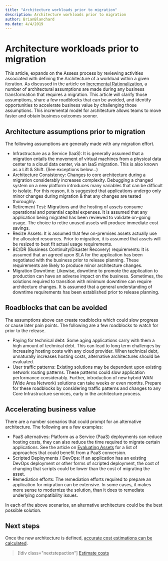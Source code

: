 ```yaml
---
title: "Architecture workloads prior to migration"
description: Architecture workloads prior to migration
author: BrianBlanchard
ms.date: 4/4/2019
---
```


# Architecture workloads prior to migration

This article, expands on the Assess process by reviewing activities associated with defining the Architecture of a workload within a given iteration. As discussed in the article on [Incremental Rationalization](../../digital-estate/rationalize-incremental.md), a number of architectural assumptions are made during any business transformation that requires a migration. This article will clarify those assumptions, share a few roadblocks that can be avoided, and identify opportunities to accelerate business value by challenging those assumptions. This incremental model for architecture allows teams to move faster and obtain business outcomes sooner.

## Architecture assumptions prior to migration

The following assumptions are generally made with any migration effort.

* Infrastructure as a Service (IaaS): It is generally assumed that a migration entails the movement of virtual machines from a physical data center to a cloud data center, via an IaaS migration. This is also known as a Lift & Shift. (See exceptions below...)
* Architecture Consistency: Changes to core architecture during a migration considerably increases complexity. Debugging a changed system on a new platform introduces many variables that can be difficult to isolate. For this reason, it is suggested that applications undergo only minor changes during migration & that any changes are tested thoroughly.
* Retirement Test: Migrations and the hosting of assets consume operational and potential capital expenses. It is assumed that any application being migrated has been reviewed to validate on-going usage. The choice to retire unused assets will produce immediate cost savings.
* Resize Assets: It is assumed that few on-premises assets actually use the allocated resources. Prior to migration, it is assumed that assets will be resized to best fit actual usage requirements.
* BC/DR (Business Continuity/Disaster Recovery) requirements: It is assumed that an agreed upon SLA for the application has been negotiated with the business prior to release planning. These requirements are likely to produce minor architecture changes.
* Migration Downtime: Likewise, downtime to promote the application to production can have an adverse impact on the business. Sometimes, the solutions required to transition with minimum downtime can require architecture changes. It is assumed that a general understanding of downtime requirements has been established prior to release planning.

## Roadblocks that can be avoided

The assumptions above can create roadblocks which could slow progress or cause later pain points. The following are a few roadblocks to watch for prior to the release.

* Paying for technical debt: Some aging applications carry with them a high amount of technical debt. This can lead to long term challenges by increasing hosting costs with any cloud provider. When technical debt, unnaturally increases hosting costs, alternative architectures should be evaluated.
* User traffic patterns: Existing solutions may be dependent upon existing network routing patterns. These patterns could slow application performance considerably. Further, introduction of new hybrid WAN (Wide Area Network) solutions can take weeks or even months. Prepare for these roadblocks by considering traffic patterns and changes to any Core Infrastructure services, early in the architecture process.

## Accelerating business value

There are a number scenarios that could prompt for an alternative architecture. The following are a few examples:

* PaaS alternatives: Platform as a Service (PaaS) deployments can reduce hosting costs, they can also reduce the time required to migrate certain applications. See the article on [Evaluating Assets](./evaluate.md) for a list of approaches that could benefit from a PaaS conversion.
* Scripted Deployments / DevOps: If an application has an existing DevOps deployment or other forms of scripted deployment, the cost of changing that scripts could be lower than the cost of migrating the asset.
* Remediation efforts: The remediation efforts required to prepare an application for migration can be extensive. In some cases, it makes more sense to modernize the solution, than it does to remediate underlying compatibility issues.

In each of the above scenarios, an alternative architecture could be the best possible solution.

## Next steps

Once the new architecture is defined, [accurate cost estimations can be calculated](./estimate.md).

> [!div class="nextstepaction"]
> [Estimate costs](./estimate.md)